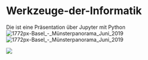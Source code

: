 # Werkzeuge-der-Informatik
Die ist eine Präsentation über Jupyter mit Python
![1772px-Basel_-_Münsterpanorama_Juni_2019](https://user-images.githubusercontent.com/23196660/77799536-518e8280-7075-11ea-81cd-9b8cc8509f44.jpg)
![1772px-Basel_-_Münsterpanorama_Juni_2019](https://jupyter.org/assets/jupyterpreview.png)

![](https://miro.medium.com/max/1400/1*ezJx8ZEu1Va14iscq_h5Gg.png)
